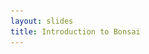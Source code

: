 ```yaml
---
layout: slides
title: Introduction to Bonsai
---
```


<section data-markdown data-separator="^\n---\n$" data-separator-vertical="^\n--\n$"
         data-transition="none">
<script type="text/template">

![Title](./assets/images/title-slide.svg)

---

<!-- .element: data-transition="default none" -->
What is Bonsai?
![Reactive Programming](./assets/images/bonsai-algebra-1.svg)
<!-- .element: class="fragment" data-fragment-index="1" -->

--

<!-- .element: data-transition="none" -->
What is Bonsai?
![Reactive Programming](./assets/images/bonsai-algebra-2.svg)

--

<!-- .element: data-transition="none" -->
What is Bonsai?
![Reactive Programming](./assets/images/bonsai-algebra.svg)

---

Why do we need a reactive algebra?

![Single DAQ](./assets/images/nidaq.jpg)

In a perfect world, all our data would arrive to a single synchronized device.

---

<img src="./assets/images/devices.jpg" height="450" alt="Devices compatible with Bonsai">

In reality, we have a mesh of multi-purpose asynchronous devices.

---

Practical obstacles to increasing behavior complexity
![Obstacles](./assets/images/neuroethology-obstacles.svg)

---

What is Bonsai?

![Bonsai](./assets/images/bonsai-core.svg)

---

A growing ecosystem of open-source tools for behavioral neuroscience

![Bonsai](./assets/images/bonsai-hardware.svg)

---

![Harp-Bonsai](./assets/images/harp-standard.svg)

[harp-tech.org](https://harp-tech.org/)

---

![Bonsai-ML](./assets/images/bonsai-ml.svg)

[bonsai-rx.org/machinelearning](https://bonsai-rx.org/machinelearning)

---

![Bonsai](./assets/images/bonsai-lettering.svg)

### Questions?
[neurogears.org/janelia-2024](https://neurogears.org/janelia-2024)
<table style="width: 100%;">
  <tr>
    <th style="vertical-align: middle; width: 50%; height: 100px; padding-left: 100px">
      <img alt="NeuroGEARS" src="./assets/images/neurogears.svg"/>
    </th>
    <th style="vertical-align: middle; width: 40%; height: 170px; align: right">
      <img alt="Gatsby" src="./assets/images/gatsby.png"/>
    </th>
  </tr>
</table>

</script>
</section>